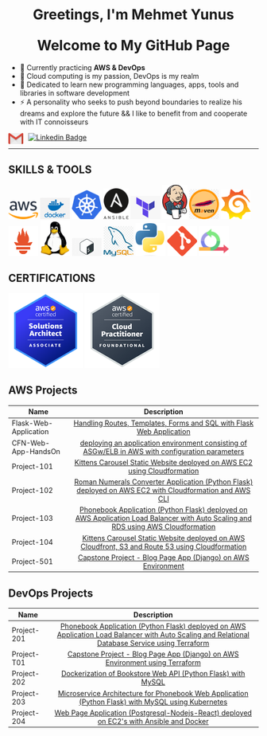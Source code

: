<h1 align="center">Greetings, I'm <a>Mehmet Yunus</a> <br></p> Welcome to My GitHub Page</h1>

- 🔭 Currently practicing **AWS & DevOps**
- 🌱 Cloud computing is my passion, DevOps is my realm
- 💬 Dedicated to learn new programming languages, apps, tools and libraries in software development
- ⚡ A personality who seeks to push beyond boundaries to realize his dreams and explore the future  && I like to benefit from and cooperate with IT connoisseurs

[<img align="left" alt="MAIL" width="30px" src="./images/Gmail.svg.png" style="padding-right:10px;" />](mailto:yunusaltay.nl@gmail.com)

[![Linkedin Badge](https://img.shields.io/badge/-Linkedin-757575?style=flat-quare&labelColor=757575&logo=Linkedin&logoColor=white&link=link)](https://www.linkedin.com/in/mehmet-yunus-altay/)

<hr>

## SKILLS & TOOLS

<img src="./images/aws.png" alt="Aws" style="width:60px;"/> <img src="./images/docker.png" alt="Docker" style="width:60px;"/> <img src="./images/kubernetes.png" alt="Kubernetes" style="width:60px;"/> <img src="./images/ansible.png" alt="Ansible" style="width:50px;"/> <img src="./images/terraform.png" alt="Terraform" style="width:60px;"/> <img src="./images/jenkins.png" alt="Jenkins" style="width:50px;"/> <img src="./images/maven.png" alt="Aws" style="width:60px;"/> <img src="./images/grafana.png" alt="Aws" style="width:60px;"/> <img src="./images/prometheus.png" alt="Aws" style="width:60px;"/> <img src="./images/linux.png" alt="Linux" style="width:60px;"/> <img src="./images/bash.jpg" alt="Bash" style="width:60px;"/> <img src="./images/mysql.png" alt="Sql" style="width:60px;"/> <img src="./images/Python.png" alt="Python" style="width:60px;"/> <img src="./images/git.png" alt="Git" style="width:60px;"/> <img src="./images/agile.png" alt="java" style="width:60px;"/>

## CERTIFICATIONS

[![SAA Badge](./images/AWS_SAA.png)](https://www.credly.com/badges/2d6a0252-7a36-4ea8-bc84-628d9298a096/linked_in_profile)
[![CLF Badge](./images/AWS_CLF.png)](https://www.credly.com/badges/d07c019a-b787-41e4-be6e-77bfebc97bf5/linked_in_profile)

</a>

## AWS Projects

| Name                  |                                                                                              Description                                                                                              |
| --------------------- | :---------------------------------------------------------------------------------------------------------------------------------------------------------------------------------------------------: |
| Flask-Web-Application |                                     [Handling Routes, Templates, Forms and SQL with Flask Web Application](https://github.com/Yunus-Altay/Flask-Web-Application)                                      |
| CFN-Web-App-HandsOn   |                            [deploying an application environment consisting of ASGw/ELB in AWS with configuration parameters](https://github.com/Yunus-Altay/CFN-ASG-ALB)                             |
| Project-101           |                      [Kittens Carousel Static Website deployed on AWS EC2 using Cloudformation](https://github.com/Yunus-Altay/Project-101-kittens-carousel-static-website-ec2)                       |
| Project-102           |            [Roman Numerals Converter Application (Python Flask) deployed on AWS EC2 with Cloudformation and AWS CLI](https://github.com/Yunus-Altay/Project-102-Roman-Numerals-Converter)             |
| Project-103           | [Phonebook Application (Python Flask) deployed on AWS Application Load Balancer with Auto Scaling and RDS using AWS Cloudformation](https://github.com/Yunus-Altay/Project-103-Phonebook-Application) |
| Project-104           |           [Kittens Carousel Static Website deployed on AWS Cloudfront, S3 and Route 53 using Cloudformation](https://github.com/Yunus-Altay/Project-104-kittens-carousel-static-web-s3-cf)            |
| Project-501           |                 [Capstone Project - Blog Page App (Django) on AWS Environment](https://github.com/Yunus-Altay/Project-501-Capstone-Project-Blog-Page-App--Django--on-AWS-Environment)                 |

## DevOps Projects

|  Name                  |                                                    Description                                                                       |
| ----------------------- | :---------------------------------------------------------------------------------------------------------------------------------------: |
|Project-201             |[Phonebook Application (Python Flask) deployed on AWS Application Load Balancer with Auto Scaling and Relational Database Service using Terraform](https://github.com/Yunus-Altay/Project-201-Phonebook-Application-Terraform)|
|Project-T01             |[Capstone Project - Blog Page App (Django) on AWS Environment using Terraform](https://github.com/Yunus-Altay/Capstone_project_blog_page_app_using_terraform)|
|Project-202             |[Dockerization of Bookstore Web API (Python Flask) with MySQL](https://github.com/Yunus-Altay/202-dockerization-bookstore-api-on-python-flask-mysql.git)|
|Project-203             |[Microservice Architecture for Phonebook Web Application (Python Flask) with MySQL using Kubernetes](https://github.com/Yunus-Altay/203-Kubernetes-Microservice-Phonebook.git)|
|Project-204             |[Web Page Application (Postgresql-Nodejs-React) deployed on EC2's with Ansible and Docker](https://github.com/Yunus-Altay/204-Ansible-publish-website-postgresql-nodejs-react.git)|